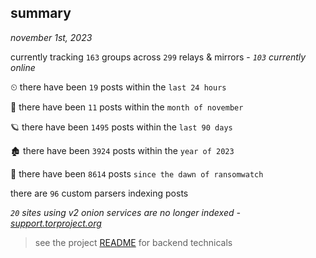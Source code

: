 
## summary
_november 1st, 2023_

currently tracking `163` groups across `299` relays & mirrors - _`103` currently online_

⏲ there have been `19` posts within the `last 24 hours`

🦈 there have been `11` posts within the `month of november`

🪐 there have been `1495` posts within the `last 90 days`

🏚 there have been `3924` posts within the `year of 2023`

🦕 there have been `8614` posts `since the dawn of ransomwatch`

there are `96` custom parsers indexing posts

_`20` sites using v2 onion services are no longer indexed - [support.torproject.org](https://support.torproject.org/onionservices/v2-deprecation/)_

> see the project [README](https://github.com/joshhighet/ransomwatch#ransomwatch--) for backend technicals
